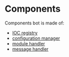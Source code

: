 # Components

Components bot is made of:

- [IOC registry](components/ioc-registry.md)
- [configuration manager](components/configuration-manager.md)
- [module handler](components/module-handler.md)
- [message handler](components/message-handler.md)
